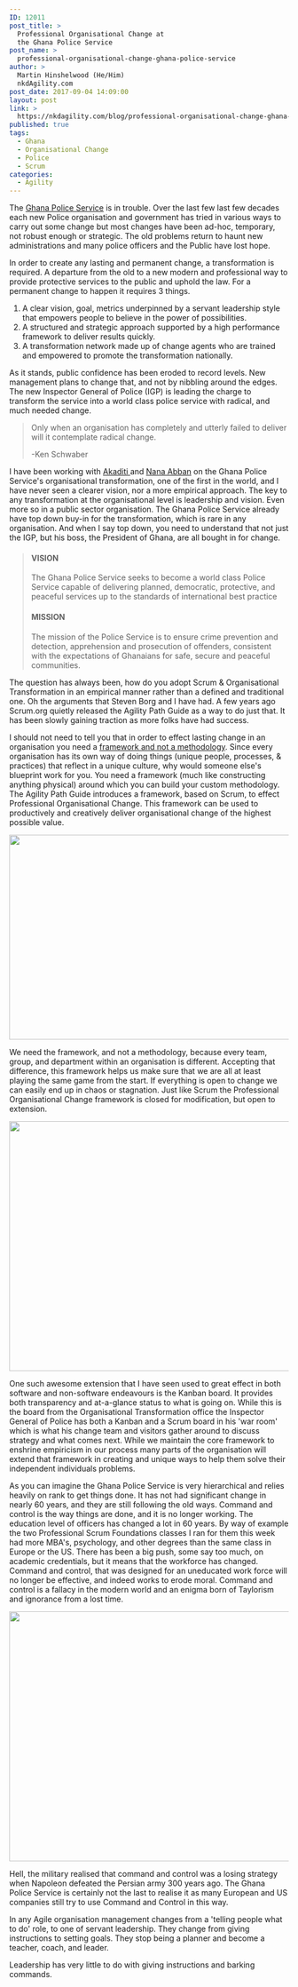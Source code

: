 ```yaml
---
ID: 12011
post_title: >
  Professional Organisational Change at
  the Ghana Police Service
post_name: >
  professional-organisational-change-ghana-police-service
author: >
  Martin Hinshelwood (He/Him)
  nkdAgility.com
post_date: 2017-09-04 14:09:00
layout: post
link: >
  https://nkdagility.com/blog/professional-organisational-change-ghana-police-service/
published: true
tags:
  - Ghana
  - Organisational Change
  - Police
  - Scrum
categories:
  - Agility
---
```

The <a href="http://police.gov.gh/" target="_blank" rel="noopener">Ghana Police Service</a> is in trouble. Over the last few last few decades each new Police organisation and government has tried in various ways to carry out some change but most changes have been ad-hoc, temporary, not robust enough or strategic. The old problems return to haunt new administrations and many police officers and the Public have lost hope.

In order to create any lasting and permanent change, a transformation is required. A departure from the old to a new modern and professional way to provide protective services to the public and uphold the law. For a permanent change to happen it requires 3 things.
<ol>
 	<li>A clear vision, goal, metrics underpinned by a servant leadership style that empowers people to believe in the power of possibilities.</li>
 	<li>A structured and strategic approach supported by a high performance framework to deliver results quickly.</li>
 	<li>A transformation network made up of change agents who are trained and empowered to promote the transformation nationally.</li>
</ol>
As it stands, public confidence has been eroded to record levels. New management plans to change that, and not by nibbling around the edges. The new Inspector General of Police (IGP) is leading the charge to transform the service into a world class police service with radical, and much needed change.
<blockquote>Only when an organisation has completely and utterly failed to deliver will it contemplate radical change.

-Ken Schwaber</blockquote>
I have been working with <a href="http://www.akaditi.com" target="_blank" rel="noopener">Akaditi </a>and <a href="https://www.linkedin.com/in/nana-abban-2a43b460/" target="_blank" rel="noopener">Nana Abban</a> on the Ghana Police Service's organisational transformation, one of the first in the world, and I have never seen a clearer vision, nor a more empirical approach. The key to any transformation at the organisational level is leadership and vision. Even more so in a public sector organisation. The Ghana Police Service already have top down buy-in for the transformation, which is rare in any organisation. And when I say top down, you need to understand that not just the IGP, but his boss, the President of Ghana, are all bought in for change.
<blockquote>
<h4>VISION</h4>
The Ghana Police Service seeks to become a world class Police Service capable of delivering planned, democratic, protective, and peaceful services up to the standards of international best practice
<h4>MISSION</h4>
The mission of the Police Service is to ensure crime prevention and detection, apprehension and prosecution of offenders, consistent with the expectations of Ghanaians for safe, secure and peaceful communities.</blockquote>
The question has always been, how do you adopt Scrum &amp; Organisational Transformation in an empirical manner rather than a defined and traditional one. Oh the arguments that Steven Borg and I have had. A few years ago Scrum.org quietly released the Agility Path Guide as a way to do just that. It has been slowly gaining traction as more folks have had success.

I should not need to tell you that in order to effect lasting change in an organisation you need a <a href="https://nkdagility.com/organisational-change-create-path/">framework and not a methodology</a>. Since every organisation has its own way of doing things (unique people, processes, &amp; practices) that reflect in a unique culture, why would someone else's blueprint work for you. You need a framework (much like constructing anything physical) around which you can build your custom methodology. The Agility Path Guide introduces a framework, based on Scrum, to effect Professional Organisational Change. This framework can be used to productively and creatively deliver organisational change of the highest possible value.

<img class="alignnone size-medium wp-image-12017" src="https://nkdagility.com/wp-content/uploads/2017/09/nkdagility-akaditi-ghana-police-scrum-change-team-800x369.png" alt="" width="800" height="369" />

We need the framework, and not a methodology, because every team, group, and department within an organisation is different. Accepting that difference, this framework helps us make sure that we are all at least playing the same game from the start. If everything is open to change we can easily end up in chaos or stagnation. Just like Scrum the Professional Organisational Change framework is closed for modification, but open to extension.

<img class="alignnone size-medium wp-image-12016" src="https://nkdagility.com/wp-content/uploads/2017/09/nkdagility-akaditi-ghana-police-scrum-board-800x450.jpg" alt="" width="800" height="450" />

One such awesome extension that I have seen used to great effect in both software and non-software endeavours is the Kanban board. It provides both transparency and at-a-glance status to what is going on. While this is the board from the Organisational Transformation office the Inspector General of Police has both a Kanban and a Scrum board in his 'war room' which is what his change team and visitors gather around to discuss strategy and what comes next. While we maintain the core framework to enshrine empiricism in our process many parts of the organisation will extend that framework in creating and unique ways to help them solve their independent individuals problems.

As you can imagine the Ghana Police Service is very hierarchical and relies heavily on rank to get things done. It has not had significant change in nearly 60 years, and they are still following the old ways. Command and control is the way things are done, and it is no longer working. The education level of officers has changed a lot in 60 years. By way of example the two Professional Scrum Foundations classes I ran for them this week had more MBA's, psychology, and other degrees than the same class in Europe or the US. There has been a big push, some say too much, on academic credentials, but it means that the workforce has changed. Command and control, that was designed for an uneducated work force will no longer be effective, and indeed works to erode moral. Command and control is a fallacy in the modern world and an enigma born of Taylorism and ignorance from a lost time.

<img class="alignnone size-medium wp-image-12015" src="https://nkdagility.com/wp-content/uploads/2017/09/nkdagility-akaditi-ghana-police-napolion-702x450.jpg" alt="" width="702" height="450" />

Hell, the military realised that command and control was a losing strategy when Napoleon defeated the Persian army 300 years ago. The Ghana Police Service is certainly not the last to realise it as many European and US companies still try to use Command and Control in this way.

In any Agile organisation management changes from a 'telling people what to do' role, to one of servant leadership. They change from giving instructions to setting goals. They stop being a planner and become a teacher, coach, and leader.

Leadership has very little to do with giving instructions and barking commands.